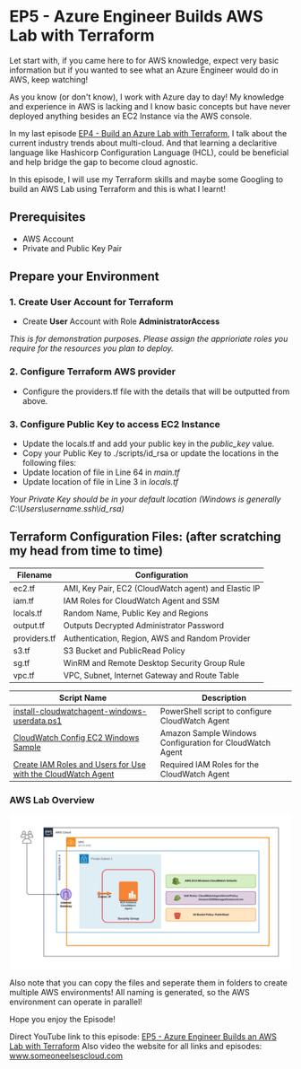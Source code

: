 # EP5 - Azure Engineer Builds AWS Lab with Terraform

Let start with, if you came here to for AWS knowledge, expect very basic information but if you wanted to see what an Azure Engineer would do in AWS, keep watching!

As you know (or don't know), I work with Azure day to day! My knowledge and experience in AWS is lacking and I know basic concepts but have never deployed anything besides an EC2 Instance via the AWS console.

In my last episode [EP4 - Build an Azure Lab with Terraform](https://www.someoneelsescloud.com/episodes/ep4-build-an-azure-lab-with-terraform), I talk about the current industry trends about multi-cloud. And that learning a declaritive language like Hashicorp Configuration Language (HCL), could be beneficial and help bridge the gap to become cloud agnostic.

In this episode, I will use my Terraform skills and maybe some Googling to build an AWS Lab using Terraform and this is what I learnt!

## Prerequisites
- AWS Account
- Private and Public Key Pair

## Prepare your Environment
### 1. Create User Account for Terraform
- Create **User** Account with Role **AdministratorAccess**

*This is for demonstration purposes. Please assign the apprioriate roles you require for the resources you plan to deploy.*

### 2. Configure Terraform AWS provider

- Configure the providers.tf file with the details that will be outputted from above.

### 3. Configure Public Key to access EC2 Instance

- Update the locals.tf and add your public key in the *public_key* value.
- Copy your Public Key to ./scripts/id_rsa or update the locations in the following files:
- Update location of file in Line 64 in *main.tf*
- Update location of file in Line 3 in *locals.tf*

*Your Private Key should be in your default location (Windows is generally C:\Users\username\.ssh\id_rsa)*

## **Terraform Configuration Files: (after scratching my head from time to time)**

|Filename|Configuration|
|---|---|
|ec2.tf|AMI, Key Pair, EC2 (CloudWatch agent) and Elastic IP|
|iam.tf|IAM Roles for CloudWatch Agent and SSM|
|locals.tf|Random Name, Public Key and Regions|
|output.tf|Outputs Decrypted Administrator Password|
|providers.tf|Authentication, Region, AWS and Random Provider|
|s3.tf|S3 Bucket and PublicRead Policy|
|sg.tf|WinRM and Remote Desktop Security Group Rule|
|vpc.tf|VPC, Subnet, Internet Gateway and Route Table|


|Script Name|Description|
|---|---|
|[install-cloudwatchagent-windows-userdata.ps1](https://gist.github.com/it-am/4e353a0b3c70a48d4041d307f6fa8a61)|PowerShell script to configure CloudWatch Agent|
|[CloudWatch Config EC2 Windows Sample](https://docs.aws.amazon.com/AmazonCloudWatch/latest/logs/QuickStartWindows2016.html#configure_cwl_download)|Amazon Sample Windows Configuration for CloudWatch Agent|
|[Create IAM Roles and Users for Use with the CloudWatch Agent](https://docs.aws.amazon.com/AmazonCloudWatch/latest/monitoring/create-iam-roles-for-cloudwatch-agent.html)|Required IAM Roles for the CloudWatch Agent|

### **AWS Lab Overview**

![aws-lab-overview](files/aws-overview-small.png)

Also note that you can copy the files and seperate them in folders to create multiple AWS environments!
All naming is generated, so the AWS environment can operate in parallel!

Hope you enjoy the Episode!

Direct YouTube link to this episode: [EP5 - Azure Engineer Builds an AWS Lab with Terraform](youtubelink)
Also video the website for all links and episodes: www.someoneelsescloud.com
